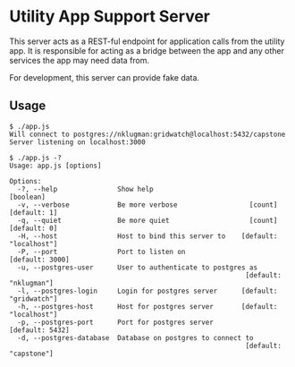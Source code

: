 Utility App Support Server
==========================

This server acts as a REST-ful endpoint for application calls from the utility
app. It is responsible for acting as a bridge between the app and any other
services the app may need data from.

For development, this server can provide fake data.


Usage
-----

```
$ ./app.js
Will connect to postgres://nklugman:gridwatch@localhost:5432/capstone
Server listening on localhost:3000
```

```
$ ./app.js -?
Usage: app.js [options]

Options:
  -?, --help               Show help                                   [boolean]
  -v, --verbose            Be more verbose                  [count] [default: 1]
  -q, --quiet              Be more quiet                    [count] [default: 0]
  -H, --host               Host to bind this server to    [default: "localhost"]
  -P, --port               Port to listen on                     [default: 3000]
  -u, --postgres-user      User to authenticate to postgres as
                                                           [default: "nklugman"]
  -l, --postgres-login     Login for postgres server      [default: "gridwatch"]
  -h, --postgres-host      Host for postgres server       [default: "localhost"]
  -p, --postgres-port      Port for postgres server              [default: 5432]
  -d, --postgres-database  Database on postgres to connect to
                                                           [default: "capstone"]
```
